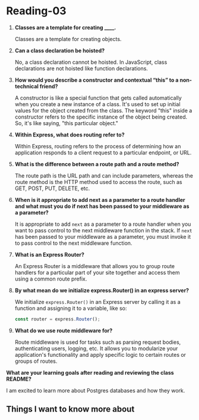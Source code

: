 # Reading-03 #

1. **Classes are a template for creating ____.**
   
   Classes are a template for creating objects.

2. **Can a class declaration be hoisted?**
   
   No, a class declaration cannot be hoisted. In JavaScript, class declarations are not hoisted like function declarations.

3. **How would you describe a constructor and contextual “this” to a non-technical friend?**
   
   A constructor is like a special function that gets called automatically when you create a new instance of a class. It's used to set up initial values for the object created from the class. The keyword "this" inside a constructor refers to the specific instance of the object being created. So, it's like saying, "this particular object."


4. **Within Express, what does routing refer to?**
   
   Within Express, routing refers to the process of determining how an application responds to a client request to a particular endpoint, or URL.

5. **What is the difference between a route path and a route method?**
   
   The route path is the URL path and can include parameters, whereas the route method is the HTTP method used to access the route, such as GET, POST, PUT, DELETE, etc.

6. **When is it appropriate to add next as a parameter to a route handler and what must you do if next has been passed to your middleware as a parameter?**
   
   It is appropriate to add `next` as a parameter to a route handler when you want to pass control to the next middleware function in the stack. If `next` has been passed to your middleware as a parameter, you must invoke it to pass control to the next middleware function.


7. **What is an Express Router?**
   
   An Express Router is a middleware that allows you to group route handlers for a particular part of your site together and access them using a common route prefix.

8. **By what mean do we initialize express.Router() in an express server?**
   
   We initialize `express.Router()` in an Express server by calling it as a function and assigning it to a variable, like so:
   ```javascript
   const router = express.Router();
   ```

9. **What do we use route middleware for?**
   
   Route middleware is used for tasks such as parsing request bodies, authenticating users, logging, etc. It allows you to modularize your application's functionality and apply specific logic to certain routes or groups of routes.

**What are your learning goals after reading and reviewing the class README?**

I am excited to learn more about Postgres databases and how they work.

## Things I want to know more about ##

